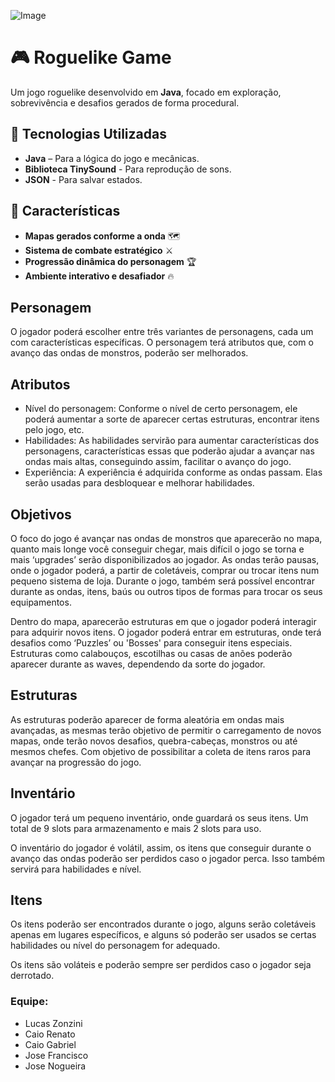 ![Image](https://i.imgur.com/k7O5GhT.jpeg)

# 🎮 Roguelike Game  

Um jogo roguelike desenvolvido em **Java**, focado em exploração, sobrevivência e desafios gerados de forma
procedural.  

## 🚀 Tecnologias Utilizadas  
- **Java** – Para a lógica do jogo e mecânicas.  
- **Biblioteca TinySound** - Para reprodução de sons.
- **JSON** - Para salvar estados.

## 🎲 Características  
- **Mapas gerados conforme a onda** 🗺️  
- **Sistema de combate estratégico** ⚔️  
- **Progressão dinâmica do personagem** 🏆  
- **Ambiente interativo e desafiador** 🔥

## Personagem
O jogador poderá escolher entre três variantes de personagens,
cada um com características específicas. 
O personagem terá atributos que, com o avanço das ondas de monstros, poderão ser melhorados.

## Atributos
- Nível do personagem: Conforme o nível de certo personagem, ele poderá aumentar a sorte de aparecer
certas estruturas, encontrar itens pelo jogo, etc.
- Habilidades: As habilidades servirão para aumentar características dos personagens, características
essas que poderão ajudar a avançar nas ondas mais altas, conseguindo assim, facilitar o avanço do jogo.
- Experiência: A experiência é adquirida conforme as ondas passam. Elas serão usadas para desbloquear e
melhorar habilidades.


## Objetivos
O foco do jogo é avançar nas ondas de monstros que aparecerão no mapa, quanto mais longe você
conseguir chegar, mais difícil o jogo se torna e mais ‘upgrades’ serão disponibilizados ao jogador.
As ondas terão pausas, onde o jogador poderá, a partir de coletáveis, comprar ou trocar itens num
pequeno sistema de loja. Durante o jogo, também será possível encontrar durante as ondas, itens, baús
ou outros tipos de formas para trocar os seus equipamentos.

Dentro do mapa, aparecerão estruturas em que o jogador poderá interagir para adquirir novos itens.
O jogador poderá entrar em estruturas, onde terá desafios como ‘Puzzles’ ou 'Bosses' para conseguir itens
especiais. Estruturas como calabouços, escotilhas ou casas de anões poderão aparecer durante as waves, 
dependendo da sorte do jogador.

## Estruturas
As estruturas poderão aparecer de forma aleatória em ondas mais avançadas, as mesmas terão objetivo de
permitir o carregamento de novos mapas, onde terão novos desafios, quebra-cabeças, monstros ou até 
mesmos chefes. Com objetivo de possibilitar a coleta de itens raros para avançar na progressão do jogo.

## Inventário
O jogador terá um pequeno inventário, onde guardará os seus itens. Um total de 9 slots para armazenamento
e mais 2 slots para uso. 

O inventário do jogador é volátil, assim, os itens que conseguir durante o avanço das ondas poderão ser perdidos
caso o jogador perca. Isso também servirá para habilidades e nível.

## Itens
Os itens poderão ser encontrados durante o jogo, alguns serão coletáveis apenas em lugares específicos, e 
alguns só poderão ser usados se certas habilidades ou nível do personagem for adequado.

Os itens são voláteis e poderão sempre ser perdidos caso o jogador seja derrotado.

### Equipe: 
- Lucas Zonzini
- Caio Renato
- Caio Gabriel
- Jose Francisco
- Jose Nogueira


